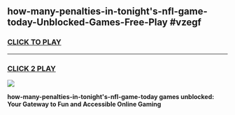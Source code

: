 
## how-many-penalties-in-tonight's-nfl-game-today-Unblocked-Games-Free-Play #vzegf
<h3>
<a href="https://us.freeplayer.one?title=how-many-penalties-in-tonight's-nfl-game-today&ref=9M">CLICK TO PLAY</a></h3>
<hr>

<h3>
<a href="https://us.freeplayer.one?title=how-many-penalties-in-tonight's-nfl-game-today&ref=9M">CLICK 2 PLAY</a>
  
</h3>

<a href="https://us.freeplayer.one?title=how-many-penalties-in-tonight's-nfl-game-today&ref=9M"><img src="https://clearcache.store/games.png"></a>


**how-many-penalties-in-tonight's-nfl-game-today games unblocked: Your Gateway to Fun and Accessible Online Gaming**
